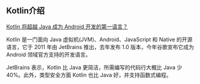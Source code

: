## Kotlin介绍

[Kotlin 将超越 Java 成为 Android 开发的第一语言？](http://mp.weixin.qq.com/s?timestamp=1508205792&src=3&ver=1&signature=LD5Gs4d3SbEX9*Uh66q0yP2osCg-gh0dU6RUupXH9eJLWdHfXXYy9oueR3dEh3SgbwiwgbNGzXs1u-aaCXOwI9vHdmA2FIm8RJnB0WOqvxjaiSEFYQDa9i*yCD3x1DzV*QSiYq-As54k-fxtKayYgMGuYXWitq-BwxfXGYdLGac= "Kotlin 将超越 Java 成为 Android 开发的第一语言？")



Kotlin 是一门面向 Java 虚拟机(JVM)、Android、JavaScript 和 Native 的开源语言，它于 2011 年由 JetBrains 推出，去年发布 1.0 版本，今年谷歌宣布它成为 Android 领域官方支持的开发语言。

JetBrains 表示，Kotlin 比 Java 更简洁，所需编写的代码行大概比 Java 少 40%。此外，类型安全方面 Kotlin 也比 Java 好，并支持函数式编程。











